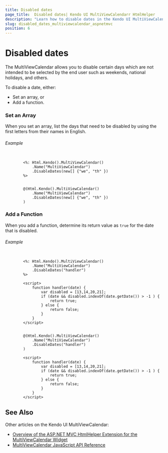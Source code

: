 ```yaml
---
title: Disabled dates
page_title:  Disabled dates| Kendo UI MultiViewCalendarr HtmlHelper
description: "Learn how to disable dates in the Kendo UI MultiViewCalendar widget."
slug: disabled_dates_multiviewcalendar_aspnetmvc
position: 6
---
```



# Disabled dates

The MultiViewCalendar allows you to disable certain days which are not intended to be selected by the end user such as weekends, national holidays, and others.

To disable a date, either:

* Set an array, or
* Add a function.

### Set an Array

When you set an array, list the days that need to be disabled by using the first letters from their names in English.

###### Example

```tab-ASPX

        <%: Html.Kendo().MultiViewCalendar()
            .Name("MultiViewCalendar")
            .DisableDates(new[] {"we", "th" })
        %>
```
```tab-Razor

        @(Html.Kendo().MultiViewCalendar()
            .Name("MultiViewCalendar")
            .DisableDates(new[] {"we", "th" })
        )
```

### Add a Function

When you add a function, determine its return value as `true` for the date that is disabled.

###### Example

```tab-ASPX

        <%: Html.Kendo().MultiViewCalendar()
            .Name("MultiViewCalendar")
            .DisableDates("handler")
        %>

        <script>
            function handler(date) {
                var disabled = [13,14,20,21];
                if (date && disabled.indexOf(date.getDate()) > -1 ) {
                    return true;
                } else {
                    return false;
                }
            }
        </script>
```
```tab-Razor

        @(Html.Kendo().MultiViewCalendar()
            .Name("MultiViewCalendar")
            .DisableDates("handler")
        )

        <script>
            function handler(date) {
                var disabled = [13,14,20,21];
                if (date && disabled.indexOf(date.getDate()) > -1 ) {
                    return true;
                } else {
                    return false;
                }
            }
        </script>
```

## See Also

Other articles on the Kendo UI MultiViewCalendar:

* [Overview of the ASP.NET MVC HtmlHelper Extension for the MultiViewCalendar Widget](/helpers/multiviewcalendar/overview)
* [MultiViewCalendar JavaScript API Reference](http://docs.telerik.com/kendo-ui/api/javascript/ui/multiviewcalendar)